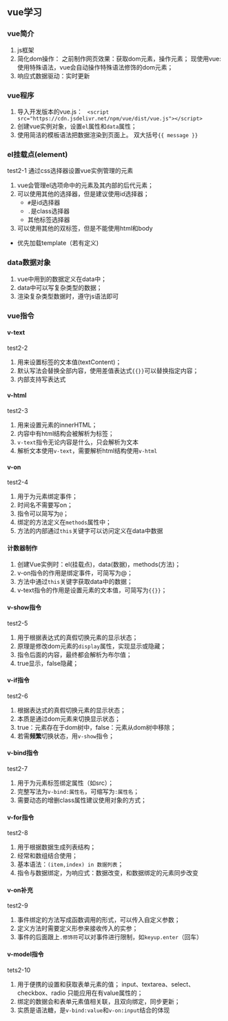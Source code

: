 ## vue学习
### vue简介
1. js框架
2. 简化dom操作：
    之前制作网页效果：获取dom元素，操作元素；
    现使用vue:使用特殊语法，vue会自动操作特殊语法修饰的dom元素；
3. 响应式数据驱动：实时更新

### vue程序
1. 导入开发版本的vue.js：
` <script src="https://cdn.jsdelivr.net/npm/vue/dist/vue.js"></script>`
2. 创建vue实例对象，设置`el`属性和`data`属性；
3. 使用简洁的模板语法把数据渲染到页面上。 双大括号`{{ message }}`

### el挂载点(element) 
test2-1
通过css选择器设置vue实例管理的元素
1. vue会管理el选项命中的元素及其内部的后代元素；
2. 可以使用其他的选择器，但是建议使用id选择器；
    - `#`是id选择器
    - `.`是class选择器
    - 其他标签选择器
3. 可以使用其他的双标签，但是不能使用html和body

- 优先加载template（若有定义)

### data数据对象
1. vue中用到的数据定义在data中；
2. data中可以写复杂类型的数据；
3. 渲染复杂类型数据时，遵守js语法即可

### vue指令
#### v-text   
test2-2
1. 用来设置标签的文本值(textContent)；
2. 默认写法会替换全部内容，使用差值表达式`{{}}`可以替换指定内容；
3. 内部支持写表达式

#### v-html   
test2-3
1. 用来设置元素的innerHTML；
2. 内容中有html结构会被解析为标签；
3. `v-text`指令无论内容是什么，只会解析为文本
4. 解析文本使用`v-text`，需要解析html结构使用`v-html`

#### v-on   
test2-4
1. 用于为元素绑定事件；
2. 时间名不需要写on；
3. 指令可以简写为`@`；
4. 绑定的方法定义在`methods`属性中；
5. 方法的内部通过`this`关键字可以访问定义在data中数据

#### 计数器制作
1. 创建Vue实例时：el(挂载点)，data(数据)，methods(方法)；
2. v-on指令的作用是绑定事件，可简写为@；
3. 方法中通过`this`关键字获取data中的数据；
4. v-text指令的作用是设置元素的文本值，可简写为`{{}}`；

#### v-show指令   
test2-5
1. 用于根据表达式的真假切换元素的显示状态；
2. 原理是修改dom元素的`display`属性，实现显示或隐藏；
3. 指令后面的内容，最终都会解析为布尔值；
4. true显示，false隐藏；

#### v-if指令   
test2-6
1. 根据表达式的真假切换元素的显示状态；
2. 本质是通过dom元素来切换显示状态；
3. true：元素存在于dom树中，false：元素从dom树中移除；
4. 若需**频繁**切换状态，用`v-show`指令；

#### v-bind指令
test2-7
1. 用于为元素标签绑定属性（如src）；
2. 完整写法为`v-bind:属性名`，可缩写为`:属性名`；
3. 需要动态的增删class属性建议使用对象的方式；

#### v-for指令
test2-8
1. 用于根据数据生成列表结构；
2. 经常和数组结合使用；
3. 基本语法：`(item,index) in 数据列表`；
4. 指令与数据绑定，为响应式：数据改变，和数据绑定的元素同步改变

#### v-on补充
test2-9
1. 事件绑定的方法写成函数调用的形式，可以传入自定义参数；
2. 定义方法时需要定义形参来接收传入的实参；
3. 事件的后面跟上`.修饰符`可以对事件进行限制，如`keyup.enter`（回车）

#### v-model指令
tets2-10
1. 用于便携的设置和获取表单元素的值；
    input、textarea、select、checkbox、radio
    只能应用在有value属性的；
2. 绑定的数据会和表单元素值相关联，且双向绑定，同步更新；
3. 实质是语法糖，是`v-bind:value`和`v-on:input`结合的体现